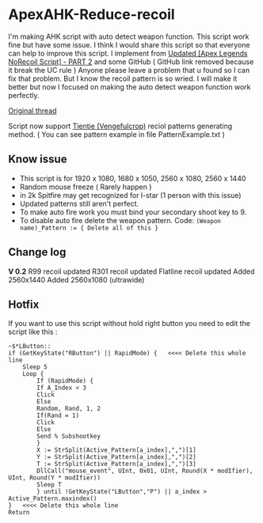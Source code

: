 # ApexAHK-Reduce-recoil
I'm making AHK script with auto detect weapon function. This script work fine but have some issue.
I think I would share this script so that everyone can help to improve this script.
I implement from [Updated [Apex Legends NoRecoil Script] - PART 2](https://www.unknowncheats.me/forum/apex-legends/328576-updated-apex-legends-norecoil-script-2-a.html)  and some GitHub ( GitHub link removed because it break the UC rule )
Anyone please leave a problem that u found so I can fix that problem. But I know the recoil pattern is so wried. I will make it better but now I focused on making the auto detect weapon function work perfectly. 

[Original thread](https://www.unknowncheats.me/forum/apex-legends/468608-ahk-auto-detect-weapon-multiple-resolution-support.html)

Script now support [Tientie (Vengefulcrop)](https://www.unknowncheats.me/forum/apex-legends/467406-method-generating-recoil-patterns-ahk-script-development-testing.html) reciol patterns generating method. ( You can see pattern example in file PatternExample.txt )

## Know issue
* This script is for 1920 x 1080, 1680 x 1050, 2560 x 1080, 2560 x 1440
* Random mouse freeze ( Rarely happen )
* in 2k Spitfire may get recognized for l-star (1 person with this issue)
* Updated patterns still aren't perfect.
* To make auto fire work you must bind your secondary shoot key to 9.
* To disable auto fire delete the weapon pattern.
Code:
`(Weapon name)_Pattern := { Delete all of this }`

## Change log

**V 0.2**
R99 recoil updated
R301 recoil updated
Flatline recoil updated
Added 2560x1440
Added 2560x1080 (ultrawide)

## Hotfix
If you want to use this script without hold right button you need to edit the script like this :
```
~$*LButton::
if (GetKeyState("RButton") || RapidMode) {   <<<< Delete this whole line
	Sleep 5
	Loop {
		If (RapidMode) {
		If A_Index < 3
		Click
		Else
		Random, Rand, 1, 2
		If(Rand = 1)
		Click
		Else
		Send % Subshootkey
		}
		X := StrSplit(Active_Pattern[a_index],",")[1]
		Y := StrSplit(Active_Pattern[a_index],",")[2]
		T := StrSplit(Active_Pattern[a_index],",")[3]
		DllCall("mouse_event", UInt, 0x01, UInt, Round(X * modIfier), UInt, Round(Y * modIfier))
		Sleep T
		} until !GetKeyState("LButton","P") || a_index > Active_Pattern.maxindex()
}   <<<< Delete this whole line
Return
```
